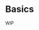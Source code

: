 # Basics

WIP
<!-- In linearized, incompressible potential flow, we aim to solve the Laplace equation everywhere in space: 

$$ \nabla^2 \phi = 0, $$

where $\phi$ represents the velocity potential. Green's identity can be applied to the Laplace equation to



Two different flow singularities are utilized: doublets $\mu$ and sources $\sigma$; doublets  and sources represent the incremental potential jump and velocity jump across the surface, respectively. -->